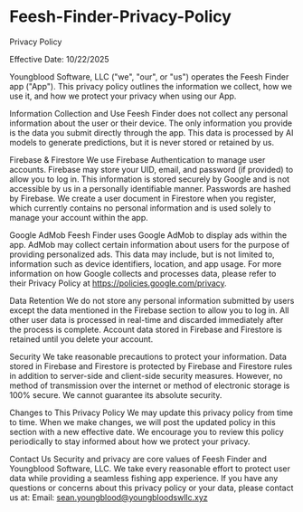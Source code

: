 # Feesh-Finder-Privacy-Policy

Privacy Policy
              
Effective Date: 10/22/2025
              
Youngblood Software, LLC ("we", "our", or "us") operates the Feesh Finder app ("App"). This privacy policy outlines the information we collect, how we use it, and how we protect your privacy when using our App.
              
Information Collection and Use
Feesh Finder does not collect any personal information about the user or their device. The only information you provide is the data you submit directly through the app. This data is processed by AI models to generate predictions, but it is never stored or retained by us.

Firebase & Firestore
We use Firebase Authentication to manage user accounts. Firebase may store your UID, email, and password (if provided) to allow you to log in. This information is stored securely by Google and is not accessible by us in a personally identifiable manner. Passwords are hashed by Firebase. We create a user document in Firestore when you register, which currently contains no personal information and is used solely to manage your account within the app.
              
Google AdMob
Feesh Finder uses Google AdMob to display ads within the app. AdMob may collect certain information about users for the purpose of providing personalized ads. This data may include, but is not limited to, information such as device identifiers, location, and app usage. For more information on how Google collects and processes data, please refer to their Privacy Policy at https://policies.google.com/privacy.
              
Data Retention
We do not store any personal information submitted by users except the data mentioned in the Firebase section to allow you to log in. All other user data is processed in real-time and discarded immediately after the process is complete. Account data stored in Firebase and Firestore is retained until you delete your account.
              
Security
We take reasonable precautions to protect your information. Data stored in Firebase and Firestore is protected by Firebase and Firestore rules in addition to server-side and client-side security measures. However, no method of transmission over the internet or method of electronic storage is 100% secure. We cannot guarantee its absolute security.
              
Changes to This Privacy Policy
We may update this privacy policy from time to time. When we make changes, we will post the updated policy in this section with a new effective date. We encourage you to review this policy periodically to stay informed about how we protect your privacy.
              
Contact Us
Security and privacy are core values of Feesh Finder and Youngblood Software, LLC. We take every reasonable effort to protect user data while providing a seamless fishing app experience. If you have any questions or concerns about this privacy policy or your data, please contact us at:
Email: sean.youngblood@youngbloodswllc.xyz
